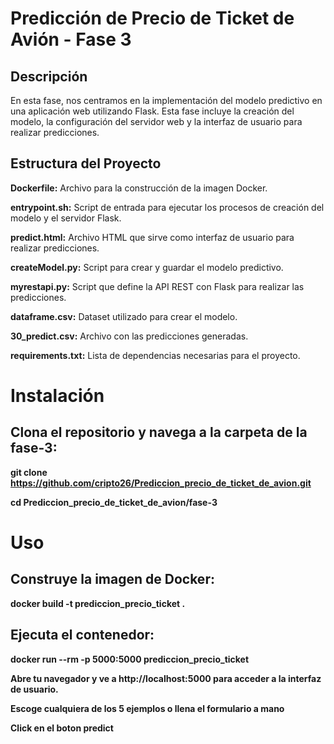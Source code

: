 

 # Predicción de Precio de Ticket de Avión - Fase 3

## Descripción
En esta fase, nos centramos en la implementación del modelo predictivo en una aplicación web utilizando Flask. Esta fase incluye la creación del modelo, la configuración del servidor web y la interfaz de usuario para realizar predicciones.

## Estructura del Proyecto

**Dockerfile:** Archivo para la construcción de la imagen Docker.

**entrypoint.sh:** Script de entrada para ejecutar los procesos de creación del modelo y el servidor Flask.

**predict.html:** Archivo HTML que sirve como interfaz de usuario para realizar predicciones.

**createModel.py:** Script para crear y guardar el modelo predictivo.

**myrestapi.py:** Script que define la API REST con Flask para realizar las predicciones.

**dataframe.csv:** Dataset utilizado para crear el modelo.

**30_predict.csv:** Archivo con las predicciones generadas.

**requirements.txt:** Lista de dependencias necesarias para el proyecto.

# Instalación

## Clona el repositorio y navega a la carpeta de la fase-3:

**git clone https://github.com/cripto26/Prediccion_precio_de_ticket_de_avion.git**

**cd Prediccion_precio_de_ticket_de_avion/fase-3**

# Uso

## Construye la imagen de Docker:

**docker build -t prediccion_precio_ticket .**

## Ejecuta el contenedor:

**docker run --rm -p 5000:5000 prediccion_precio_ticket**

**Abre tu navegador y ve a http://localhost:5000 para acceder a la interfaz de usuario.**

**Escoge cualquiera de los 5 ejemplos o llena el formulario a mano**

**Click en el boton predict**

